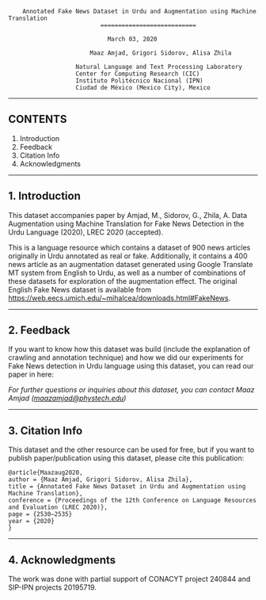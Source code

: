 
        Annotated Fake News Dataset in Urdu and Augmentation using Machine Translation
                              ===========================

                                March 03, 2020
                                
                           Maaz Amjad, Grigori Sidorov, Alisa Zhila

                       Natural Language and Text Processing Laboratory
                       Center for Computing Research (CIC)
                       Instituto Politécnico Nacional (IPN)
                       Ciudad de México (Mexico City), Mexico  
---
## CONTENTS
 1. Introduction
 2. Feedback
 3. Citation Info
 4. Acknowledgments
---

## 1. Introduction

This dataset accompanies paper by Amjad, M., Sidorov, G., Zhila, A. Data Augmentation using Machine Translation for Fake News Detection in the Urdu Language (2020), LREC 2020 (accepted).

This is a language resource which contains a dataset of 900 news articles originally in Urdu annotated as real or fake. Additionally, it contains a 400 news article as an augmentation dataset generated using Google Translate MT system from English to Urdu, as well as a number of combinations of these datasets for exploration of the augmentation effect.  The original English Fake News dataset is available from https://web.eecs.umich.edu/~mihalcea/downloads.html#FakeNews.

---

## 2. Feedback
If you want to know how this dataset was build (include the explanation of crawling and annotation technique) and how we did our experiments for Fake News detection in Urdu language using this dataset, you can read our paper in here:

*For further questions or inquiries about this dataset, you can contact Maaz Amjad (maazamjad@phystech.edu)* 

---

## 3. Citation Info
This dataset and the other resource can be used for free, but if you want to publish paper/publication using this dataset, please cite this publication:
```
@article{Maazaug2020,
author = {Maaz Amjad, Grigori Sidorov, Alisa Zhila},
title = {Annotated Fake News Dataset in Urdu and Augmentation using Machine Translation},
conference = {Proceedings of the 12th Conference on Language Resources and Evaluation (LREC 2020)},
page = {2530–2535}
year = {2020}
}
```
---

## 4. Acknowledgments
The work was done with partial support of CONACYT project 240844 and SIP-IPN projects 20195719.

